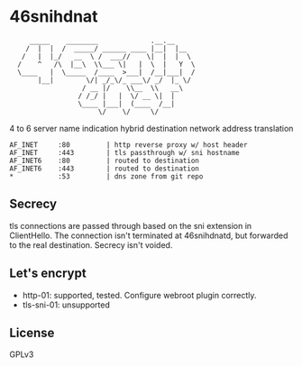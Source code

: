 46snihdnat
==========

```
     _____    ________             .__.__     
    /  |  |  /  _____/ ______ ____ |__|  |__  
   /   |  |_/   __  \ /  ___//    \|  |  |  \ 
  /    ^   /\  |__\  \\___ \|   |  \  |   Y  \
  \____   |  \_____  /____  >___|  /__|___|  /
       |__|        \/| _/_\/_ ___\/ _/  |_ \/ 
                  / __ |/    \\__  \\   __\   
                 / /_/ |   |  \/ __ \|  |     
                 \____ |___|  (____  /__|     
                      \/    \/     \/         
```

4 to 6 server name indication hybrid destination network address translation

```
AF_INET     :80         | http reverse proxy w/ host header
AF_INET     :443        | tls passthrough w/ sni hostname
AF_INET6    :80         | routed to destination
AF_INET6    :443        | routed to destination
*           :53         | dns zone from git repo
```

Secrecy
-------

tls connections are passed through based on the sni extension in ClientHello.  The connection isn't terminated at 46snihdnatd, but forwarded to the real destination. Secrecy isn't voided.

Let's encrypt
-------------

- http-01: supported, tested. Configure webroot plugin correctly.
- tls-sni-01: unsupported

License
-------

GPLv3
